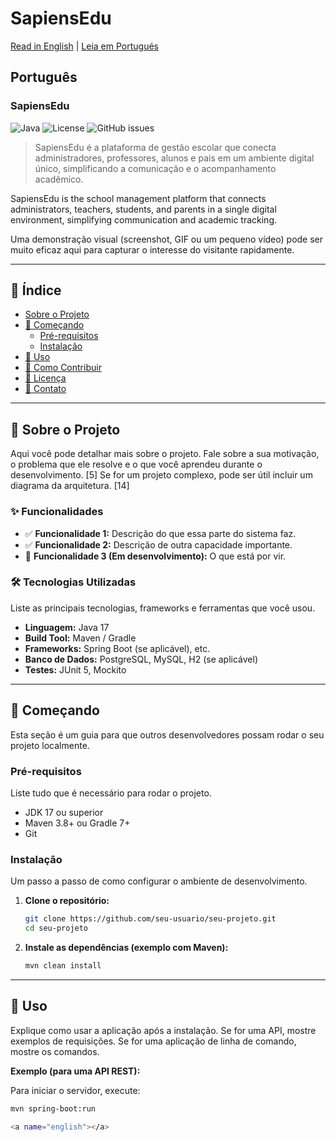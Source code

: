 # SapiensEdu
[Read in English](#english) | [Leia em Portugués](#português)

## Português

### SapiensEdu

<!-- Badges - escudos que mostram status do projeto. Ex: build, coverage, etc. -->
![Java](https://img.shields.io/badge/Java-17-blue?style=for-the-badge&logo=java)
![License](https://img.shields.io/badge/license-All%20Rights%20Reserved-green?style=for-the-badge)
![GitHub issues](https://img.shields.io/github/issues/wfreitasdev/sapiensedu?style=for-the-badge)

> SapiensEdu é a plataforma de gestão escolar que conecta administradores, professores, alunos e pais em um ambiente digital único, simplificando a comunicação e o acompanhamento acadêmico.

SapiensEdu is the school management platform that connects administrators, teachers, students, and parents in a single digital environment, simplifying communication and academic tracking.

Uma demonstração visual (screenshot, GIF ou um pequeno vídeo) pode ser muito eficaz aqui para capturar o interesse do visitante rapidamente.

---

## 📖 Índice

*   [Sobre o Projeto](#-sobre-o-projeto)
*   [🚀 Começando](#-começando)
    *   [Pré-requisitos](#pré-requisitos)
    *   [Instalação](#instalação)
*   [🔧 Uso](#-uso)
*   [🤝 Como Contribuir](#-como-contribuir)
*   [📄 Licença](#-licença)
*   [📧 Contato](#-contato)

---

## 📝 Sobre o Projeto

Aqui você pode detalhar mais sobre o projeto. Fale sobre a sua motivação, o problema que ele resolve e o que você aprendeu durante o desenvolvimento. [5] Se for um projeto complexo, pode ser útil incluir um diagrama da arquitetura. [14]

### ✨ Funcionalidades

*   ✅ **Funcionalidade 1:** Descrição do que essa parte do sistema faz.
*   ✅ **Funcionalidade 2:** Descrição de outra capacidade importante.
*   🚧 **Funcionalidade 3 (Em desenvolvimento):** O que está por vir.

### 🛠️ Tecnologias Utilizadas

Liste as principais tecnologias, frameworks e ferramentas que você usou.

*   **Linguagem:** Java 17
*   **Build Tool:** Maven / Gradle
*   **Frameworks:** Spring Boot (se aplicável), etc.
*   **Banco de Dados:** PostgreSQL, MySQL, H2 (se aplicável)
*   **Testes:** JUnit 5, Mockito

---

## 🚀 Começando

Esta seção é um guia para que outros desenvolvedores possam rodar o seu projeto localmente.

### Pré-requisitos

Liste tudo que é necessário para rodar o projeto.

*   JDK 17 ou superior
*   Maven 3.8+ ou Gradle 7+
*   Git

### Instalação

Um passo a passo de como configurar o ambiente de desenvolvimento.

1.  **Clone o repositório:**
    ```bash
    git clone https://github.com/seu-usuario/seu-projeto.git
    cd seu-projeto
    ```

2.  **Instale as dependências (exemplo com Maven):**
    ```bash
    mvn clean install
    ```

---

## 🔧 Uso

Explique como usar a aplicação após a instalação. Se for uma API, mostre exemplos de requisições. Se for uma aplicação de linha de comando, mostre os comandos.

**Exemplo (para uma API REST):**

Para iniciar o servidor, execute:
```bash
mvn spring-boot:run

<a name="english"></a>
